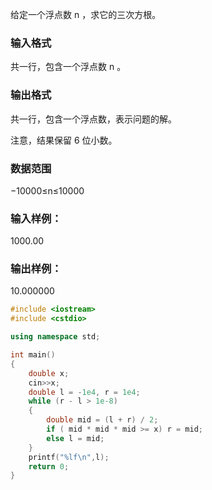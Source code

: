 给定一个浮点数 n
，求它的三次方根。

### 输入格式
共一行，包含一个浮点数 n
。

### 输出格式
共一行，包含一个浮点数，表示问题的解。

注意，结果保留 6
 位小数。

### 数据范围
−10000≤n≤10000
### 输入样例：
1000.00
### 输出样例：
10.000000
```c++
#include <iostream>
#include <cstdio>

using namespace std;

int main()
{
    double x;
    cin>>x;
    double l = -1e4, r = 1e4;
    while (r - l > 1e-8)
    {
        double mid = (l + r) / 2;
        if ( mid * mid * mid >= x) r = mid;
        else l = mid;
    }
    printf("%lf\n",l);
    return 0;
}
```
